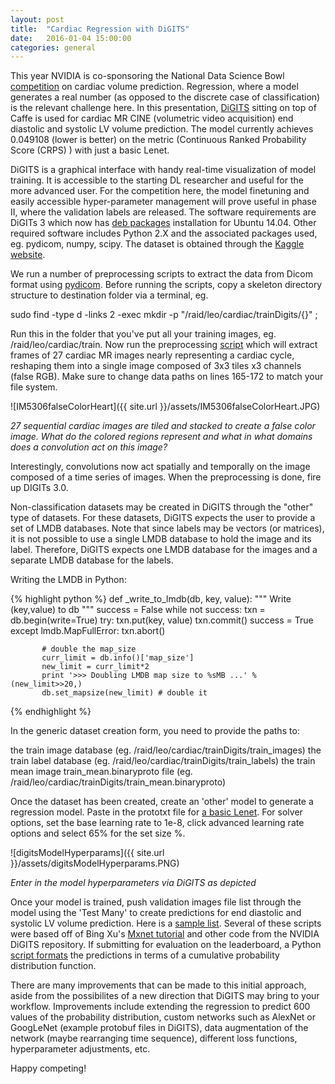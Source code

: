 ```yaml
---
layout: post
title:  "Cardiac Regression with DiGITS"
date:   2016-01-04 15:00:00
categories: general
---
```


This year NVIDIA is co-sponsoring the National Data Science Bowl [competition][kaggleLink] on cardiac volume prediction.  Regression, where a model generates a real number (as opposed to the discrete case of classification) is the relevant challenge here.  In this presentation, [DiGITS][digits] sitting on top of Caffe is used for cardiac MR CINE (volumetric video acquisition) end diastolic and systolic LV volume prediction.  The model currently achieves 0.049108 (lower is better) on the metric (Continuous Ranked Probability Score (CRPS) ) with just a basic Lenet.

DiGITS is a graphical interface with handy real-time visualization of model training.  It is accessible to the starting DL researcher and useful for the more advanced user.  For the competition here, the model finetuning and easily accessible hyper-parameter management will prove useful in phase II, where the validation labels are released.  The software requirements are DiGITs 3 which now has [deb packages][deb] installation for Ubuntu 14.04.  Other required software includes Python 2.X and the associated packages used, eg. pydicom, numpy, scipy.  The dataset is obtained through the [Kaggle website][kagCardiac].

We run a number of preprocessing scripts to extract the data from Dicom format using [pydicom][pydicom].  Before running the scripts, copy a skeleton directory structure to destination folder via a terminal, eg. 

sudo find -type d -links 2 -exec mkdir -p "/raid/leo/cardiac/trainDigits/{}" \;

Run this in the folder that you've put all your training images, eg. /raid/leo/cardiac/train.  Now run the preprocessing [script][preproc] which will extract frames of 27 cardiac MR images nearly representing a cardiac cycle, reshaping them into a single image composed of 3x3 tiles x3 channels (false RGB).  Make sure to change data paths on lines 165-172 to match your file system.

![IM5306falseColorHeart]({{ site.url }}/assets/IM5306falseColorHeart.JPG)

*27 sequential cardiac images are tiled and stacked to create a false color image.  What do the colored regions represent and what in what domains does a convolution act on this image?*

Interestingly, convolutions now act spatially and temporally on the image composed of a time series of images.  When the preprocessing is done, fire up DIGITs 3.0.

Non-classification datasets may be created in DiGITS through the "other" type of datasets. For these datasets, DiGITS expects the user to provide a set of LMDB databases. Note that since labels may be vectors (or matrices), it is not possible to use a single LMDB database to hold the image and its label. Therefore, DiGITS expects one LMDB database for the images and a separate LMDB database for the labels.
 
Writing the LMDB in Python:

{% highlight python %}
def _write_to_lmdb(db, key, value):
   """
   Write (key,value) to db
   """
   success = False
   while not success:
       txn = db.begin(write=True)
       try:
           txn.put(key, value)
           txn.commit()
           success = True
       except lmdb.MapFullError:
           txn.abort()

           # double the map_size
           curr_limit = db.info()['map_size']
           new_limit = curr_limit*2
           print '>>> Doubling LMDB map size to %sMB ...' % (new_limit>>20,)
           db.set_mapsize(new_limit) # double it
{% endhighlight %}

In the generic dataset creation form, you need to provide the paths to:

the train image database (eg. /raid/leo/cardiac/trainDigits/train_images)
the train label database (eg. /raid/leo/cardiac/trainDigits/train_labels)
the train mean image train_mean.binaryproto file (eg. /raid/leo/cardiac/trainDigits/train_mean.binaryproto)

Once the dataset has been created, create an 'other' model to generate a regression model. Paste in the prototxt file for [a basic Lenet][Lenet].  For solver options, set the base learning rate to 1e-8, click advanced learning rate options and select 65% for the set size %. 

![digitsModelHyperparams]({{ site.url }}/assets/digitsModelHyperparams.PNG)

*Enter in the model hyperparameters via DiGITS as depicted*

Once your model is trained, push validation images file list through the model using the 'Test Many' to create predictions for end diastolic and systolic LV volume prediction. Here is a [sample list][valList].  Several of these scripts were based off of Bing Xu's [Mxnet tutorial][mxnet] and other code from the NVIDIA DiGITS repository.  If submitting for evaluation on the leaderboard, a Python [script formats][submit] the predictions in terms of a cumulative probability distribution function. 

There are many improvements that can be made to this initial approach, aside from the possibilites of a new direction that DiGITS may bring to your workflow.  Improvements include extending the regression to predict 600 values of the probability distribution, custom networks such as AlexNet or GoogLeNet (example protobuf files in DiGITS), data augmentation of the network (maybe rearranging time sequence), different loss functions, hyperparameter adjustments, etc.

Happy competing!

[kaggleLink]: https://www.kaggle.com/c/second-annual-data-science-bowl
[mxnet]: https://www.kaggle.com/c/second-annual-data-science-bowl/forums/t/18079/end-to-end-deep-learning-tutorial-0-0392
[submit]: https://drive.google.com/a/nvidia.com/file/d/0B4INBpiK_--SNXdDYmltdVd2cGc/view
[valList]: https://drive.google.com/a/nvidia.com/file/d/0B4INBpiK_--SNldFajNlWXlrb1U/view
[Lenet]: https://drive.google.com/a/nvidia.com/file/d/0B4INBpiK_--SbnNqSFM4TlZBdDg/view
[preproc]: https://drive.google.com/file/d/0B4INBpiK_--Sbmh4TW1wcFYzUVU/view?usp=sharing
[pydicom]: http://www.pydicom.org/
[kagCardiac]: https://www.kaggle.com/c/second-annual-data-science-bowl/data
[deb]:	  https://github.com/NVIDIA/DIGITS/blob/master/docs/UbuntuInstall.md
[digits]: http://github.com/nvidia/digits